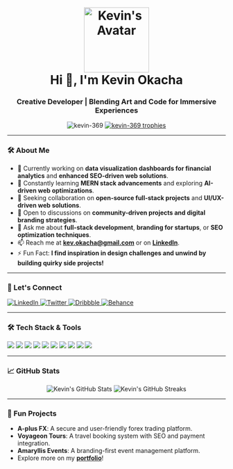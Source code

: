 <h1 align="center">
  <img src="https://raw.githubusercontent.com/your-username/your-repo/main/profile-picture.png" width="150" height="150" alt="Kevin's Avatar" />
  <br>Hi 👋, I'm Kevin Okacha
</h1>
<h3 align="center">Creative Developer | Blending Art and Code for Immersive Experiences</h3>

<p align="center">
  <img src="https://komarev.com/ghpvc/?username=kevin-369&label=Profile%20views&color=blueviolet&style=flat-square" alt="kevin-369" />
  <a href="https://github.com/ryo-ma/github-profile-trophy">
    <img src="https://github-profile-trophy.vercel.app/?username=kevin-369&theme=onedark" alt="kevin-369 trophies" />
  </a>
</p>

---

### 🛠️ About Me
- 🔭 Currently working on **data visualization dashboards for financial analytics** and **enhanced SEO-driven web solutions**.
- 🌱 Constantly learning **MERN stack advancements** and exploring **AI-driven web optimizations**.
- 👯 Seeking collaboration on **open-source full-stack projects** and **UI/UX-driven web solutions**.
- 🤝 Open to discussions on **community-driven projects and digital branding strategies**.
- 💬 Ask me about **full-stack development**, **branding for startups**, or **SEO optimization techniques**.
- 📫 Reach me at **[kev.okacha@gmail.com](mailto:kev.okacha@gmail.com)** or on **[LinkedIn](https://linkedin.com/in/kevin-okacha)**.
- ⚡ Fun Fact: **I find inspiration in design challenges and unwind by building quirky side projects!**

---

### 🔗 Let's Connect
<p align="left">
  <a href="https://linkedin.com/in/kevin-okacha" target="_blank">
    <img src="https://img.shields.io/badge/-LinkedIn-blue?style=for-the-badge&logo=linkedin" alt="LinkedIn"/>
  </a>
  <a href="https://twitter.com/theprojec_t2" target="_blank">
    <img src="https://img.shields.io/badge/-Twitter-lightblue?style=for-the-badge&logo=twitter" alt="Twitter"/>
  </a>
  <a href="https://dribbble.com/kevin_okacha" target="_blank">
    <img src="https://img.shields.io/badge/-Dribbble-pink?style=for-the-badge&logo=dribbble" alt="Dribbble"/>
  </a>
  <a href="https://www.behance.net/theprojec_t" target="_blank">
    <img src="https://img.shields.io/badge/-Behance-blue?style=for-the-badge&logo=behance" alt="Behance"/>
  </a>
</p>

---

### 🛠️ Tech Stack & Tools
<p align="left">
  <img src="https://img.shields.io/badge/-HTML5-orange?style=for-the-badge&logo=html5&logoColor=white" />
  <img src="https://img.shields.io/badge/-CSS3-blue?style=for-the-badge&logo=css3&logoColor=white" />
  <img src="https://img.shields.io/badge/-JavaScript-yellow?style=for-the-badge&logo=javascript&logoColor=white" />
  <img src="https://img.shields.io/badge/-React-blue?style=for-the-badge&logo=react&logoColor=white" />
  <img src="https://img.shields.io/badge/-Node.js-green?style=for-the-badge&logo=node.js&logoColor=white" />
  <img src="https://img.shields.io/badge/-Express.js-black?style=for-the-badge&logo=express&logoColor=white" />
  <img src="https://img.shields.io/badge/-MongoDB-darkgreen?style=for-the-badge&logo=mongodb&logoColor=white" />
  <img src="https://img.shields.io/badge/-Adobe%20XD-purple?style=for-the-badge&logo=adobe-xd&logoColor=white" />
  <img src="https://img.shields.io/badge/-Photoshop-blue?style=for-the-badge&logo=adobe-photoshop&logoColor=white" />
  <img src="https://img.shields.io/badge/-Git-red?style=for-the-badge&logo=git&logoColor=white" />
</p>

---

### 📈 GitHub Stats
<p align="center">
  <img src="https://github-readme-stats.vercel.app/api?username=kevin-369&show_icons=true&theme=radical" alt="Kevin's GitHub Stats" />
  <img src="https://github-readme-streak-stats.herokuapp.com/?user=kevin-369&theme=radical" alt="Kevin's GitHub Streaks" />
</p>

---

### 🚀 Fun Projects
- **A-plus FX**: A secure and user-friendly forex trading platform.
- **Voyageon Tours**: A travel booking system with SEO and payment integration.
- **Amaryllis Events**: A branding-first event management platform.
- Explore more on my **[portfolio](https://kevinokacha.com)**!
